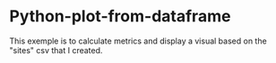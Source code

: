 # Python-plot-from-dataframe
This exemple is to calculate metrics and display a visual based on the "sites" csv that I created. 
